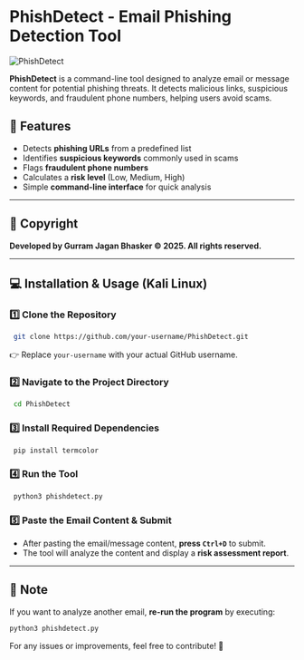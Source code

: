 # PhishDetect - Email Phishing Detection Tool

![PhishDetect](https://your-image-link-here.com)  

**PhishDetect** is a command-line tool designed to analyze email or message content for potential phishing threats. It detects malicious links, suspicious keywords, and fraudulent phone numbers, helping users avoid scams.

## 🚀 Features
- Detects **phishing URLs** from a predefined list
- Identifies **suspicious keywords** commonly used in scams
- Flags **fraudulent phone numbers**
- Calculates a **risk level** (Low, Medium, High)
- Simple **command-line interface** for quick analysis

---
## 📜 Copyright
**Developed by Gurram Jagan Bhasker © 2025. All rights reserved.**

---
## 💻 Installation & Usage (Kali Linux)
### **1️⃣ Clone the Repository**
```bash
 git clone https://github.com/your-username/PhishDetect.git
```
👉 Replace `your-username` with your actual GitHub username.

### **2️⃣ Navigate to the Project Directory**
```bash
 cd PhishDetect
```

### **3️⃣ Install Required Dependencies**
```bash
 pip install termcolor
```

### **4️⃣ Run the Tool**
```bash
 python3 phishdetect.py
```

### **5️⃣ Paste the Email Content & Submit**
- After pasting the email/message content, **press `Ctrl+D`** to submit.
- The tool will analyze the content and display a **risk assessment report**.

---
## 📌 Note
If you want to analyze another email, **re-run the program** by executing:
```bash
python3 phishdetect.py
```

For any issues or improvements, feel free to contribute! 🚀

